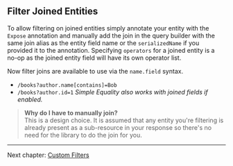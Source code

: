 ## Filter Joined Entities

To allow filtering on joined entities simply annotate your entity with the `Expose` annotation and manually add the 
join in the query builder with the same join alias as the entity field name or the `serializedName` if you provided it
to the annotation. Specifying `operators` for a joined entity is a no-op as the joined entity field will have its 
own operator list.

Now filter joins are available to use via the `name.field` syntax. 

* `/books?author.name[contains]=Bob`
* `/books?author.id=1` *Simple Equality also works with joined fields if enabled.*


> **Why do I have to manually join?** <br />
> This is a design choice. It is assumed that any entity you're filtering is already present as a sub-resource in
> your response so there's no need for the library to do the join for you. 


---
Next chapter: [Custom Filters](custom-filters.md)
